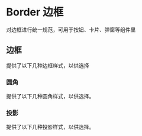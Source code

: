 # Border 边框

对边框进行统一规范，可用于按钮、卡片、弹窗等组件里

## 边框

提供了以下几种边框样式，以供选择

<border />

### 圆角

提供了以下几种圆角样式，以供选择。

<border-radius />

### 投影

提供了以下几种投影样式，以供选择。

<box-shdow />